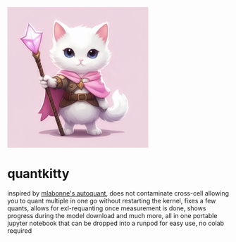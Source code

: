 ![logo](logo.jpeg)

# quantkitty

inspired by [mlabonne's autoquant](https://twitter.com/maximelabonne/status/1775095198898422072), does not contaminate cross-cell allowing you to quant multiple in one go without restarting the kernel, fixes a few quants, allows for exl-requanting once measurement is done, shows progress during the model download and much more, all in one portable jupyter notebook that can be dropped into a runpod for easy use, no colab required

